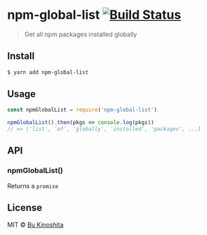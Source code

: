 # npm-global-list [![Build Status](https://travis-ci.org/bukinoshita/npm-global-list.svg?branch=master)](https://travis-ci.org/bukinoshita/npm-global-list)

> Get all npm packages installed globally


## Install

```bash
$ yarn add npm-global-list
```


## Usage

```js
const npmGlobalList = require('npm-global-list')

npmGlobalList().then(pkgs => console.log(pkgs))
// => ['list', 'of', 'globally', 'installed', 'packages', ...]
```


## API

### npmGlobalList()

Returns a `promise`


## License

MIT © [Bu Kinoshita](https://bukinoshita.io)
